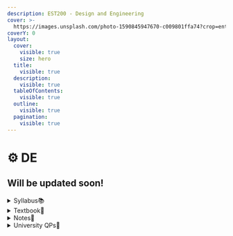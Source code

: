 ```yaml
---
description: EST200 - Design and Engineering
cover: >-
  https://images.unsplash.com/photo-1590845947670-c009801ffa74?crop=entropy&cs=srgb&fm=jpg&ixid=M3wxOTcwMjR8MHwxfHNlYXJjaHw5fHxkZXNpZ24lMjB0aGlua2luZ3xlbnwwfHx8fDE2OTUxMTg4MjF8MA&ixlib=rb-4.0.3&q=85
coverY: 0
layout:
  cover:
    visible: true
    size: hero
  title:
    visible: true
  description:
    visible: true
  tableOfContents:
    visible: true
  outline:
    visible: true
  pagination:
    visible: true
---
```


# ⚙ DE

## Will be updated soon!

<details>

<summary>Syllabus📚</summary>

[EST200](https://drive.google.com/file/d/1mMsn0iHRYagshZz0G1o9-5Sl2jFfWbb3/view?usp=drive\_link)👈

</details>

<details>

<summary>Textbook📖</summary>

[DE Textbook](https://drive.google.com/file/d/14f1P4J\_snSYJ6\_fsvJaT69pfqIBAFGfQ/view?usp=drive\_link)👈

</details>

<details>

<summary>Notes📒</summary>

[DE Notes](https://drive.google.com/drive/folders/1r44MWp736PyHmU\_BXPdOVQtJvHVCZqxE?usp=drive\_link)👈

</details>

<details>

<summary>University QPs📄</summary>

[DE University Question Papers](https://drive.google.com/drive/folders/1SiEnu9cbYj4QMmMxgTlnXa\_O5AFpdxR\_?usp=drive\_link)👈

</details>
